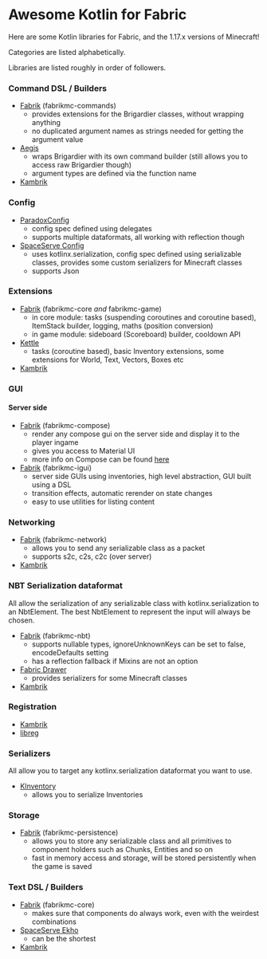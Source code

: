 
# Awesome Kotlin for Fabric

Here are some Kotlin libraries for Fabric, and the 1.17.x versions of Minecraft!

Categories are listed alphabetically. 

Libraries are listed roughly in order of followers.

### Command DSL / Builders

* [Fabrik](https://github.com/jakobkmar/fabrikmc) (fabrikmc-commands)
  - provides extensions for the Brigardier classes, without wrapping anything
  - no duplicated argument names as strings needed for getting the argument value
* [Aegis](https://github.com/P03W/Aegis)
  - wraps Brigardier with its own command builder (still allows you to access raw Brigardier though)
  - argument types are defined via the function name
* [Kambrik](https://github.com/ejektaflex/Kambrik)

### Config
* [ParadoxConfig](https://github.com/RedstoneParadox/ParadoxConfig)
  - config spec defined using delegates
  - supports multiple dataformats, all working with reflection though
* [SpaceServe Config](https://github.com/SpaceServe/spaceserve-config)
  - uses kotlinx.serialization, config spec defined using serializable classes, provides some custom serializers for Minecraft classes
  - supports Json

### Extensions
* [Fabrik](https://github.com/jakobkmar/fabrikmc) (fabrikmc-core *and* fabrikmc-game)
  - in core module: tasks (suspending coroutines and coroutine based), ItemStack builder, logging, maths (position conversion)
  - in game module: sideboard (Scoreboard) builder, cooldown API
* [Kettle](https://github.com/Cypher121/kettle)
  - tasks (coroutine based), basic Inventory extensions, some extensions for World, Text, Vectors, Boxes etc
* [Kambrik](https://github.com/ejektaflex/Kambrik)

### GUI

#### Server side

* [Fabrik](https://github.com/jakobkmar/fabrikmc) (fabrikmc-compose)
  - render any compose gui on the server side and display it to the player ingame
  - gives you access to Material UI
  - more info on Compose can be found [here](https://github.com/JetBrains/compose-jb)
* [Fabrik](https://github.com/jakobkmar/fabrikmc) (fabrikmc-igui)
  - server side GUIs using inventories, high level abstraction, GUI built using a DSL
  - transition effects, automatic rerender on state changes
  - easy to use utilities for listing content 

### Networking
* [Fabrik](https://github.com/jakobkmar/fabrikmc) (fabrikmc-network)
  - allows you to send any serializable class as a packet
  - supports s2c, c2s, c2c (over server)
* [Kambrik](https://github.com/ejektaflex/Kambrik)

### NBT Serialization dataformat

All allow the serialization of any serializable class with kotlinx.serialization to an NbtElement. The best NbtElement to represent the input will always be chosen.

* [Fabrik](https://github.com/jakobkmar/fabrikmc) (fabrikmc-nbt)
  - supports nullable types, ignoreUnknownKeys can be set to false, encodeDefaults setting
  - has a reflection fallback if Mixins are not an option
* [Fabric Drawer](https://github.com/natanfudge/Fabric-Drawer)
  - provides serializers for some Minecraft classes
* [Kambrik](https://github.com/ejektaflex/Kambrik)

### Registration

* [Kambrik](https://github.com/ejektaflex/Kambrik)
* [libreg](https://github.com/CursedMC/libreg)

### Serializers

All allow you to target any kotlinx.serialization dataformat you want to use.

* [KInventory](https://github.com/CmdrNorthpaw/kinventory)
  - allows you to serialize Inventories

### Storage

* [Fabrik](https://github.com/jakobkmar/fabrikmc) (fabrikmc-persistence)
  - allows you to store any serializable class and all primitives to component holders such as Chunks, Entities and so on
  - fast in memory access and storage, will be stored persistently when the game is saved

### Text DSL / Builders

* [Fabrik](https://github.com/jakobkmar/fabrikmc) (fabrikmc-core)
  - makes sure that components do always work, even with the weirdest combinations
* [SpaceServe Ekho](https://github.com/SpaceServe/spaceserve-ekho)
  - can be the shortest
* [Kambrik](https://github.com/ejektaflex/Kambrik)

